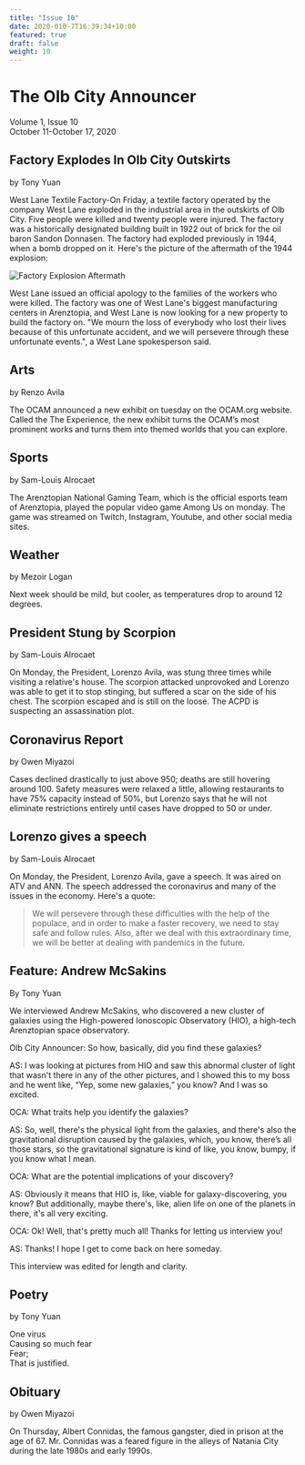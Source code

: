 ```yaml
---
title: "Issue 10"
date: 2020-010-7T16:39:34+10:00
featured: true
draft: false
weight: 10
---
```



# The Olb City Announcer
Volume 1, Issue 10  
October 11-October 17, 2020

## Factory Explodes In Olb City Outskirts
by Tony Yuan

West Lane Textile Factory-On Friday, a textile factory operated by the company West Lane exploded in the industrial area in the outskirts of Olb City. Five people were killed and twenty people were injured. The factory was a historically designated building built in 1922 out of brick for the oil baron Sandon Donnasen. The factory had exploded previously in 1944, when a bomb dropped on it. Here's the picture of the aftermath of the 1944 explosion:

![Factory Explosion Aftermath](https://img.huffingtonpost.com/asset/5ba2a8d33c000066000aed38.jpeg?ops=scalefit_630_noupscale)

West Lane issued an official apology to the families of the workers who were killed. The factory was one of West Lane's biggest manufacturing centers in Arenztopia, and West Lane is now looking for a new property to build the factory on. "We mourn the loss of everybody who lost their lives because of this unfortunate accident, and we will persevere through these unfortunate events.", a West Lane spokesperson said.

## Arts
by Renzo Avila

The OCAM announced a new exhibit on tuesday on the OCAM.org website. Called the The Experience, the new exhibit turns the OCAM’s most prominent works and turns them into themed worlds that you can explore.

## Sports
by Sam-Louis Alrocaet

The Arenztopian National Gaming Team, which is the official esports team of Arenztopia, played the popular video game Among Us on monday. The game was streamed on Twitch, Instagram, Youtube, and other social media sites.

## Weather
by Mezoir Logan

Next week should be mild, but cooler, as temperatures drop to around 12 degrees.

## President Stung by Scorpion
by Sam-Louis Alrocaet

On Monday, the President, Lorenzo Avila, was stung three times while visiting a relative's house. The scorpion attacked unprovoked and Lorenzo was able to get it to stop stinging, but suffered a scar on the side of his chest. The scorpion escaped and is still on the loose. The ACPD is suspecting an assassination plot.

## Coronavirus Report
by Owen Miyazoi

Cases declined drastically to just above 950; deaths are still hovering around 100. Safety measures were relaxed a little, allowing restaurants to have 75% capacity instead of 50%, but Lorenzo says that he will not eliminate restrictions entirely until cases have dropped to 50 or under.

## Lorenzo gives a speech
by Sam-Louis Alrocaet

On Monday, the President, Lorenzo Avila, gave a speech. It was aired on ATV and ANN. The speech addressed the coronavirus and many of the issues in the economy. Here's a quote:

> We will persevere through these difficulties
> with the help of the populace, and in order to
> make a faster recovery, we need to stay safe and
> follow rules. Also, after we deal with this
> extraordinary time, we will be better at dealing
> with pandemics in the future.

## Feature: Andrew McSakins
By Tony Yuan

We interviewed Andrew McSakins, who discovered a new cluster of galaxies using the High-powered Ionoscopic Observatory (HIO), a high-tech Arenztopian space observatory.

Olb City Announcer: So how, basically, did you find these galaxies?

AS: I was looking at pictures from HIO and saw this abnormal cluster of light that wasn't there in any of the other pictures, and I showed this to my boss and he went like, “Yep, some new galaxies,” you know? And I was so excited.

OCA: What traits help you identify the galaxies?

AS: So, well, there's the physical light from the galaxies, and there's also the gravitational disruption caused by the galaxies, which, you know, there’s all those stars, so the gravitational signature is kind of like, you know, bumpy, if you know what I mean.

OCA: What are the potential implications of your discovery?

AS: Obviously it means that HIO is, like, viable for galaxy-discovering, you know? But additionally, maybe there's, like, alien life on one of the planets in there, it's all very exciting.

OCA: Ok! Well, that's pretty much all! Thanks for letting us interview you!

AS: Thanks! I hope I get to come back on here someday.

This interview was edited for length and clarity.

## Poetry
by Tony Yuan

One virus    
Causing so much fear    
Fear;    
That is justified.    

## Obituary
by Owen Miyazoi

On Thursday, Albert Connidas, the famous gangster, died in prison at the age of 67. Mr. Connidas was a feared figure in the alleys of Natania City during the late 1980s and early 1990s.
